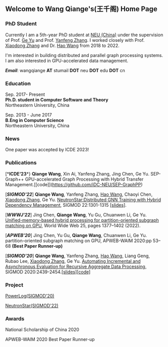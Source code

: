 ## Welcome to Wang Qiange's(王千阁) Home Page

### PhD Student

Currently I am a 5th-year PhD student at [NEU (China)](http://english.neu.edu.cn/) under the supervision of Prof. [Ge Yu](http://faculty.neu.edu.cn/yuge/en/index.htm) and Prof. [Yanfeng Zhang](http://faculty.neu.edu.cn/zhangyf/en/index.htm). I worked closely with Prof. [Xiaodong Zhang](https://web.cse.ohio-state.edu/~zhang.574/) and Dr. [Hao Wang](https://www.sites.google.com/site/hwang121) from 2018 to 2022.  

I'm interested in building distributed and parallel graph processing systems. I am also interested in GPU-accelerated data management.

***Email***: wangqiange **AT** stumail **DOT** neu **DOT** edu **DOT** cn

### Education

Sep. 2017- Present\
**Ph.D. student in Computer Software and Theory**\
Northeastern University, China    

Sep. 2013 - June 2017\
**B.Eng in Computer Science**\
Northeastern University, China

### News

One paper was accepted by ICDE 2023!

### Publications

\[\***ICDE‘23***} **Qiange Wang**, Xin Ai, Yanfeng Zhang, Jing Chen, Ge Yu. SEP-Graph++ GPU-accelerated Graph Processing with Hybrid Transfer Management.[\[code]\](https://github.com/iDC-NEU/SEP-GraphPP)

\[***SIGMOD'22***\] **Qiange Wang**, Yanfeng Zhang, [Hao Wang](https://www.sites.google.com/site/hwang121), Chaoyi Chen, [Xiaodong Zhang](https://web.cse.ohio-state.edu/~zhang.574/), Ge Yu. [NeutronStar:Distributed GNN Training with Hybrid Dependency Management](https://dl.acm.org/doi/10.1145/3514221.3526134), SIGMOD 22:1301-1315 [\[slides\]](https://github.com/Wangqge/Wangqge.github.io/blob/main/MOD_433_v12.pdf).

\[***WWWJ'22***\] Jing Chen, **Qiange Wang**, Yu Gu, Chuanwen Li, Ge Yu. [Unified-memory-based hybrid processing for partition-oriented subgraph matching on GPU](https://link.springer.com/article/10.1007/s11280-021-00952-w), World Wide Web 25, pages 1377–1402 (2022). 

\[***APWEB'20***\] Jing Chen, Yu Gu, **Qiange Wang**, Chuanwen Li, Ge Yu. partition-oriented subgraph matching on GPU, APWEB-WAIM 2020:pp 53–68 **(Best Paper Runner-up)**

\[***SIGMOD'20***\] **Qiange Wang**, Yanfeng Zhang,  [Hao Wang](https://www.sites.google.com/site/hwang121), Liang Geng, Rubao Lee, [Xiaodong Zhang](https://web.cse.ohio-state.edu/~zhang.574/), Ge Yu. [Automating Incremental and Asynchronous Evaluation for Recursive Aggregate Data Processing](https://dl.acm.org/doi/10.1145/3318464.3389712), SIGMOD 2020:2439-2454.[\[slides\]](https://github.com/Wangqge/Wangqge.github.io/blob/main/MOD_374_v3_1.pdf)[\[code\]](https://github.com/Wangqge/PowerLog_ae)


### Project
[PowerLog(SIGMOD'20)](https://github.com/Wangqge/PowerLog_ae) 

[NeutronStar(SIGMOD'22)](https://github.com/Wangqge/NeutronStarLite)

### Awards
National Scholarship of China 2020

APWEB-WAIM 2020 Best Paper Runner-up

